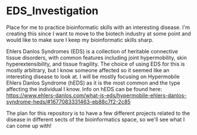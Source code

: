 # EDS_Investigation
Place for me to practice bioinformatic skills with an interesting disease. I'm creating this since I want to move to the biotech industry at some point and would like to make sure I keep my bioinformatic skills sharp.

Ehlers Danlos Syndromes (EDS) is a collection of heritable connective tissue disorders, with common features including joint hypermobility, skin hyperextensibility, and tissue fragility. The choice of using EDS for this is mostly arbitrary, but I know someone affected so it seemed like an interesting disease to look at. I will be mostly focusing on Hypermobile Ehlers Danlos Syndrome (hEDS) as it is the most common and the type affecting the individual I know. Info on hEDS can be found here: https://www.ehlers-danlos.com/what-is-eds/hypermobile-ehlers-danlos-syndrome-heds/#1677083331463-eb88c7f2-2c85

The plan for this repository is to have a few different projects related to the disease in different sects of the bioinformatics space, so we'll see what I can come up with!
